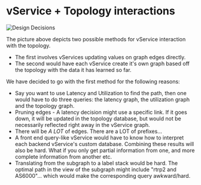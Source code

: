 # vService + Topology interactions
![Design Decisions]("./methods.png")

The picture above depicts two possible methods for vService interaction with the topology.
- The first involves vServices updating values on graph edges directly.
- The second would have each vService create it's own graph based off the topology with the data it has learned so far.

We have decided to go with the first method for the following reasons:
-  Say you want to use Latency and Utilization to find the path, then one would have to do three queries: the latency graph, the utilization graph and the topology graph.
- Pruning edges - A latency decision might use a specific link. If it goes down, it will be updated in the topology database, but would not be necessarily reflected right away in the vService graph.
- There will be _A LOT_ of edges. There are a LOT of prefixes...
- A front end query-like vService would have to know how to interpret each backend vService's custom database. Combining these results will also be hard. What if you only get partial information from one, and more complete information from another etc.
- Translating from the subgraph to a label stack would be hard. The optimal path in the view of the subgraph might include "rtrp2 and AS6000"... which would make the corresponding query awkward/hard.
